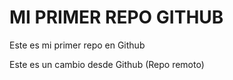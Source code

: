 # MI PRIMER REPO GITHUB
Este es mi primer repo en Github

Este es un cambio desde Github (Repo remoto)

